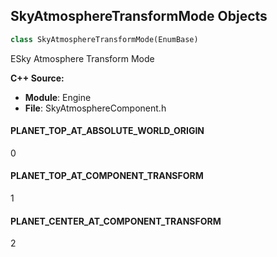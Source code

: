 ## SkyAtmosphereTransformMode Objects

```python
class SkyAtmosphereTransformMode(EnumBase)
```

ESky Atmosphere Transform Mode

**C++ Source:**

- **Module**: Engine
- **File**: SkyAtmosphereComponent.h

<a id="unreal.SkyAtmosphereTransformMode.PLANET_TOP_AT_ABSOLUTE_WORLD_ORIGIN"></a>

#### PLANET_TOP_AT_ABSOLUTE_WORLD_ORIGIN

0

<a id="unreal.SkyAtmosphereTransformMode.PLANET_TOP_AT_COMPONENT_TRANSFORM"></a>

#### PLANET_TOP_AT_COMPONENT_TRANSFORM

1

<a id="unreal.SkyAtmosphereTransformMode.PLANET_CENTER_AT_COMPONENT_TRANSFORM"></a>

#### PLANET_CENTER_AT_COMPONENT_TRANSFORM

2

<a id="unreal.StructUtilsResult"></a>